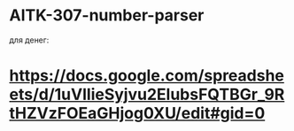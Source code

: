 # AITK-307-number-parser

для денег:
# https://docs.google.com/spreadsheets/d/1uVllieSyjvu2ElubsFQTBGr_9RtHZVzFOEaGHjog0XU/edit#gid=0
